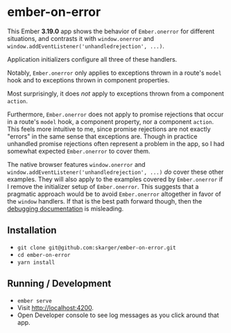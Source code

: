 # ember-on-error

This Ember **3.19.0** app shows the behavior of `Ember.onerror` for different situations,
and contrasts it with `window.onerror` and `window.addEventListener('unhandledrejection', ...)`.

Application initializers configure all three of these handlers.

Notably, `Ember.onerror` only applies to exceptions thrown in a route's `model` hook
and to exceptions thrown in component properties.

Most surprisingly, it does *not* apply to exceptions thrown from a component `action`.

Furthermore, `Ember.onerror` does not apply to promise rejections that occur in a route's `model` hook,
a component property, nor a component `action`. This feels more intuitive to me, since promise rejections are
not exactly "errors" in the same sense that exceptions are. Though in practice unhandled promise rejections
often represent a problem in the app, so I had somewhat expected `Ember.onerror` to cover them.

The native browser features `window.onerror` and `window.addEventListener('unhandledrejection', ...)`
*do* cover these other examples. They will also apply to the examples covered by `Ember.onerror`
if I remove the initializer setup of `Ember.onerror`. This suggests that a pragmatic approach would
be to avoid `Ember.onerror` altogether in favor of the `window` handlers. If that is the best path
forward though, then the [debugging documentation](https://guides.emberjs.com/release/configuring-ember/debugging/)
is misleading.

## Installation

* `git clone git@github.com:skarger/ember-on-error.git`
* `cd ember-on-error`
* `yarn install`

## Running / Development

* `ember serve`
* Visit [http://localhost:4200](http://localhost:4200).
* Open Developer console to see log messages as you click around that app.
